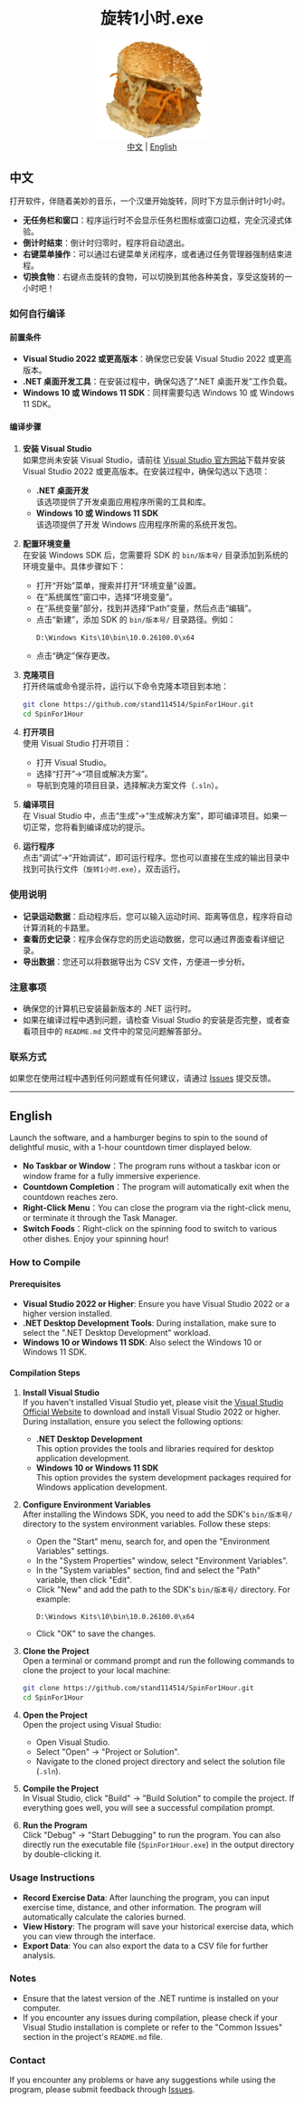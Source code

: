 <div align="center">
  <h1>旋转1小时.exe</h1>
  <img src="resources/汉堡.gif" alt="汉堡动图" width="200">
  <br>
  <a href="#中文">中文</a> | <a href="#english">English</a>
</div>

## 中文

<a id="中文"></a>
打开软件，伴随着美妙的音乐，一个汉堡开始旋转，同时下方显示倒计时1小时。  
- **无任务栏和窗口**：程序运行时不会显示任务栏图标或窗口边框，完全沉浸式体验。  
- **倒计时结束**：倒计时归零时，程序将自动退出。  
- **右键菜单操作**：可以通过右键菜单关闭程序，或者通过任务管理器强制结束进程。  
- **切换食物**：右键点击旋转的食物，可以切换到其他各种美食，享受这旋转的一小时吧！

### 如何自行编译

#### 前置条件
- **Visual Studio 2022 或更高版本**：确保您已安装 Visual Studio 2022 或更高版本。
- **.NET 桌面开发工具**：在安装过程中，确保勾选了“.NET 桌面开发”工作负载。
- **Windows 10 或 Windows 11 SDK**：同样需要勾选 Windows 10 或 Windows 11 SDK。

#### 编译步骤
1. **安装 Visual Studio**  
   如果您尚未安装 Visual Studio，请前往 [Visual Studio 官方网站](https://visualstudio.microsoft.com/)下载并安装 Visual Studio 2022 或更高版本。在安装过程中，确保勾选以下选项：
   - **.NET 桌面开发**  
     该选项提供了开发桌面应用程序所需的工具和库。
   - **Windows 10 或 Windows 11 SDK**  
     该选项提供了开发 Windows 应用程序所需的系统开发包。

2. **配置环境变量**  
   在安装 Windows SDK 后，您需要将 SDK 的 `bin/版本号/` 目录添加到系统的环境变量中。具体步骤如下：
   - 打开“开始”菜单，搜索并打开“环境变量”设置。
   - 在“系统属性”窗口中，选择“环境变量”。
   - 在“系统变量”部分，找到并选择“Path”变量，然后点击“编辑”。
   - 点击“新建”，添加 SDK 的 `bin/版本号/` 目录路径。例如：
     ```
     D:\Windows Kits\10\bin\10.0.26100.0\x64
     ```
   - 点击“确定”保存更改。

3. **克隆项目**  
   打开终端或命令提示符，运行以下命令克隆本项目到本地：
   ```bash
   git clone https://github.com/stand114514/SpinFor1Hour.git
   cd SpinFor1Hour
   ```

4. **打开项目**  
   使用 Visual Studio 打开项目：
   - 打开 Visual Studio。
   - 选择“打开”->“项目或解决方案”。
   - 导航到克隆的项目目录，选择解决方案文件（`.sln`）。

5. **编译项目**  
   在 Visual Studio 中，点击“生成”->“生成解决方案”，即可编译项目。如果一切正常，您将看到编译成功的提示。

6. **运行程序**  
   点击“调试”->“开始调试”，即可运行程序。您也可以直接在生成的输出目录中找到可执行文件（`旋转1小时.exe`），双击运行。

### 使用说明
- **记录运动数据**：启动程序后，您可以输入运动时间、距离等信息，程序将自动计算消耗的卡路里。
- **查看历史记录**：程序会保存您的历史运动数据，您可以通过界面查看详细记录。
- **导出数据**：您还可以将数据导出为 CSV 文件，方便进一步分析。

### 注意事项
- 确保您的计算机已安装最新版本的 .NET 运行时。
- 如果在编译过程中遇到问题，请检查 Visual Studio 的安装是否完整，或者查看项目中的 `README.md` 文件中的常见问题解答部分。

### 联系方式
如果您在使用过程中遇到任何问题或有任何建议，请通过 [Issues](https://github.com/stand404/SpinFor1Hour/issues) 提交反馈。

---

## English
<a id="english"></a>
Launch the software, and a hamburger begins to spin to the sound of delightful music, with a 1-hour countdown timer displayed below.  
- **No Taskbar or Window**：The program runs without a taskbar icon or window frame for a fully immersive experience.  
- **Countdown Completion**：The program will automatically exit when the countdown reaches zero.  
- **Right-Click Menu**：You can close the program via the right-click menu, or terminate it through the Task Manager.  
- **Switch Foods**：Right-click on the spinning food to switch to various other dishes. Enjoy your spinning hour!

### How to Compile

#### Prerequisites
- **Visual Studio 2022 or Higher**: Ensure you have Visual Studio 2022 or a higher version installed.
- **.NET Desktop Development Tools**: During installation, make sure to select the ".NET Desktop Development" workload.
- **Windows 10 or Windows 11 SDK**: Also select the Windows 10 or Windows 11 SDK.

#### Compilation Steps
1. **Install Visual Studio**  
   If you haven't installed Visual Studio yet, please visit the [Visual Studio Official Website](https://visualstudio.microsoft.com/) to download and install Visual Studio 2022 or higher. During installation, ensure you select the following options:
   - **.NET Desktop Development**  
     This option provides the tools and libraries required for desktop application development.
   - **Windows 10 or Windows 11 SDK**  
     This option provides the system development packages required for Windows application development.

2. **Configure Environment Variables**  
   After installing the Windows SDK, you need to add the SDK's `bin/版本号/` directory to the system environment variables. Follow these steps:
   - Open the "Start" menu, search for, and open the "Environment Variables" settings.
   - In the "System Properties" window, select "Environment Variables".
   - In the "System variables" section, find and select the "Path" variable, then click "Edit".
   - Click "New" and add the path to the SDK's `bin/版本号/` directory. For example:
     ```
     D:\Windows Kits\10\bin\10.0.26100.0\x64
     ```
   - Click "OK" to save the changes.

3. **Clone the Project**  
   Open a terminal or command prompt and run the following commands to clone the project to your local machine:
   ```bash
   git clone https://github.com/stand114514/SpinFor1Hour.git
   cd SpinFor1Hour
   ```

4. **Open the Project**  
   Open the project using Visual Studio:
   - Open Visual Studio.
   - Select "Open" -> "Project or Solution".
   - Navigate to the cloned project directory and select the solution file (`.sln`).

5. **Compile the Project**  
   In Visual Studio, click "Build" -> "Build Solution" to compile the project. If everything goes well, you will see a successful compilation prompt.

6. **Run the Program**  
   Click "Debug" -> "Start Debugging" to run the program. You can also directly run the executable file (`SpinFor1Hour.exe`) in the output directory by double-clicking it.

### Usage Instructions
- **Record Exercise Data**: After launching the program, you can input exercise time, distance, and other information. The program will automatically calculate the calories burned.
- **View History**: The program will save your historical exercise data, which you can view through the interface.
- **Export Data**: You can also export the data to a CSV file for further analysis.

### Notes
- Ensure that the latest version of the .NET runtime is installed on your computer.
- If you encounter any issues during compilation, please check if your Visual Studio installation is complete or refer to the "Common Issues" section in the project's `README.md` file.

### Contact
If you encounter any problems or have any suggestions while using the program, please submit feedback through [Issues](https://github.com/stand404/SpinFor1Hour/issues).
